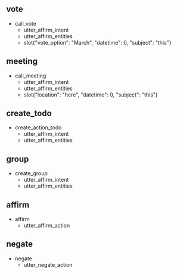 ## vote
* call_vote
  - utter_affirm_intent
  - utter_affirm_entities
  - slot{"vote_option": "March", "datetime": 0, "subject": "this"}  

## meeting
* call_meeting
  - utter_affirm_intent
  - utter_affirm_entities
  - slot{"location": "here", "datetime": 0, "subject": "this"}

## create_todo
* create_action_todo
  - utter_affirm_intent
  - utter_affirm_entities

## group
* create_group
  - utter_affirm_intent
  - utter_affirm_entities

## affirm
* affirm
  - utter_affirm_action

## negate
* negate
  - utter_negate_action
